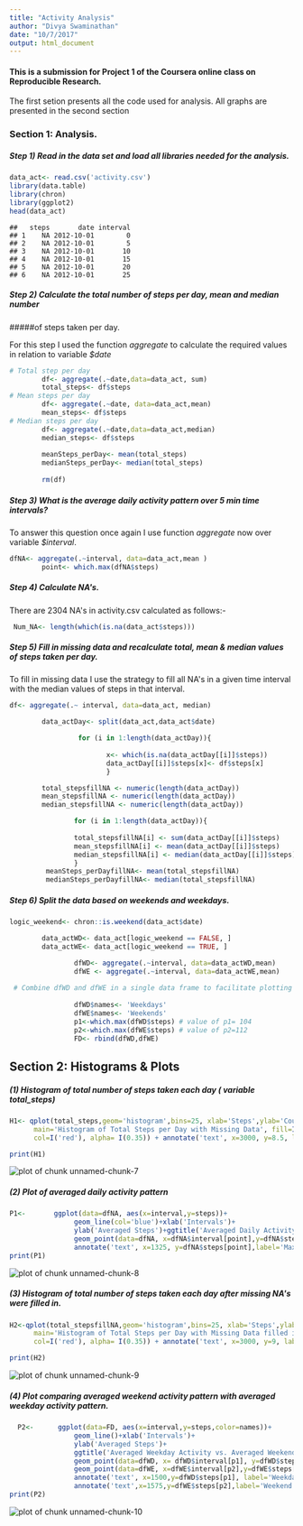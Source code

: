 ```yaml
---
title: "Activity Analysis"
author: "Divya Swaminathan"
date: "10/7/2017"
output: html_document
---
```




#### This is a submission for  Project 1 of the Coursera online class on Reproducible Research.

The first setion presents all the code used for analysis. All graphs are presented in the second section

### Section 1: Analysis.

##### Step 1) Read in the data set and load all libraries needed for the analysis.


```r
data_act<- read.csv('activity.csv')
library(data.table)
library(chron)
library(ggplot2)
head(data_act)
```

```
##   steps       date interval
## 1    NA 2012-10-01        0
## 2    NA 2012-10-01        5
## 3    NA 2012-10-01       10
## 4    NA 2012-10-01       15
## 5    NA 2012-10-01       20
## 6    NA 2012-10-01       25
```


##### Step 2) Calculate the total number of steps per day, mean and median number
#####of steps taken per day. 

For this step I used the function *aggregate* to calculate the required values in relation to variable *$date*


```r
# Total step per day 
        df<- aggregate(.~date,data=data_act, sum)
        total_steps<- df$steps
# Mean steps per day
        df<- aggregate(.~date, data=data_act,mean)
        mean_steps<- df$steps
# Median steps per day
        df<- aggregate(.~date,data=data_act,median)
        median_steps<- df$steps
        
        meanSteps_perDay<- mean(total_steps)
        medianSteps_perDay<- median(total_steps)
        
        rm(df)
```

##### Step 3)  What is the average daily activity pattern over 5 min time intervals?

To answer this question once again I use function *aggregate* now over variable
*$interval*. 


```r
dfNA<- aggregate(.~interval, data=data_act,mean )
        point<- which.max(dfNA$steps)
```


##### Step 4) Calculate NA's.

There are 2304 NA's in activity.csv calculated as follows:-


```r
 Num_NA<- length(which(is.na(data_act$steps)))
```

##### Step 5) Fill in missing data and recalculate total, mean & median values of steps taken per day.

To fill in missing data I use the strategy to fill all NA's in a given time interval with the median values of steps in that interval. 

```r
df<- aggregate(.~ interval, data=data_act, median)

        data_actDay<- split(data_act,data_act$date)

                 for (i in 1:length(data_actDay)){
           
                        x<- which(is.na(data_actDay[[i]]$steps))
                        data_actDay[[i]]$steps[x]<- df$steps[x]
                        }

        total_stepsfillNA <- numeric(length(data_actDay))
        mean_stepsfillNA <- numeric(length(data_actDay))
        median_stepsfillNA <- numeric(length(data_actDay))

                for (i in 1:length(data_actDay)){
   
                total_stepsfillNA[i] <- sum(data_actDay[[i]]$steps)
                mean_stepsfillNA[i] <- mean(data_actDay[[i]]$steps)
                median_stepsfillNA[i] <- median(data_actDay[[i]]$steps)
                }
         meanSteps_perDayfillNA<- mean(total_stepsfillNA)
         medianSteps_perDayfillNA<- median(total_stepsfillNA)
```

##### Step 6) Split the data based on weekends and weekdays.


```r
logic_weekend<- chron::is.weekend(data_act$date)

        data_actWD<- data_act[logic_weekend == FALSE, ]
        data_actWE<- data_act[logic_weekend == TRUE, ]

                dfWD<- aggregate(.~interval, data=data_actWD,mean)
                dfWE <- aggregate(.~interval, data=data_actWE,mean)
                
 # Combine dfWD and dfWE in a single data frame to facilitate plotting 
                
                dfWD$names<- 'Weekdays'
                dfWE$names<- 'Weekends'
                p1<-which.max(dfWD$steps) # value of p1= 104
                p2<-which.max(dfWE$steps) # value of p2=112
                FD<- rbind(dfWD,dfWE)
```


## Section 2: Histograms & Plots

##### (1) Histogram of total number of steps taken each day ( variable total_steps)


```r
H1<- qplot(total_steps,geom='histogram',bins=25, xlab='Steps',ylab='Counts',
      main='Histogram of Total Steps per Day with Missing Data', fill=I('blue'),
      col=I('red'), alpha= I(0.35)) + annotate('text', x=3000, y=8.5, label='mean # of steps= 10766.19') + annotate('text', x=3000, y= 7.5, label='median # of steps = 10765.0')

print(H1)
```

![plot of chunk unnamed-chunk-7](figure/unnamed-chunk-7-1.png)

##### (2) Plot of averaged daily activity pattern


```r
P1<-       ggplot(data=dfNA, aes(x=interval,y=steps))+
                geom_line(col='blue')+xlab('Intervals')+ 
                ylab('Averaged Steps')+ggtitle('Averaged Daily Activity Pattern with NAs includes')+
                geom_point(data=dfNA, x=dfNA$interval[point],y=dfNA$steps[point],col='black')+
                annotate('text', x=1325, y=dfNA$steps[point],label='Maximum occurs at interval 835')
print(P1)
```

![plot of chunk unnamed-chunk-8](figure/unnamed-chunk-8-1.png)

##### (3) Histogram of total number of steps taken each day after missing NA's were filled in.


```r
H2<-qplot(total_stepsfillNA,geom='histogram',bins=25, xlab='Steps',ylab='Counts',
      main='Histogram of Total Steps per Day with Missing Data filled in', fill=I('dark green'),
      col=I('red'), alpha= I(0.35)) + annotate('text', x=3000, y=9, label='mean # of steps= 9503.87') + annotate('text', x=3000, y= 8.5, label='median # of steps = 10395.0')

print(H2)
```

![plot of chunk unnamed-chunk-9](figure/unnamed-chunk-9-1.png)

##### (4) Plot comparing averaged weekend activity pattern with averaged weekday activity pattern. 


```r
  P2<-      ggplot(data=FD, aes(x=interval,y=steps,color=names))+
                geom_line()+xlab('Intervals')+
                ylab('Averaged Steps')+
                ggtitle('Averaged Weekday Activity vs. Averaged Weekend Activity.')+
                geom_point(data=dfWD, x= dfWD$interval[p1], y=dfWD$steps[p1], col='black')+
                geom_point(data=dfWE, x=dfWE$interval[p2],y=dfWE$steps[p2],col='black')+
                annotate('text', x=1500,y=dfWD$steps[p1], label='Weekday peak occurs at interval 835')+
                annotate('text',x=1575,y=dfWE$steps[p2],label='Weekend peak occurs at interval 915')
print(P2)
```

![plot of chunk unnamed-chunk-10](figure/unnamed-chunk-10-1.png)







